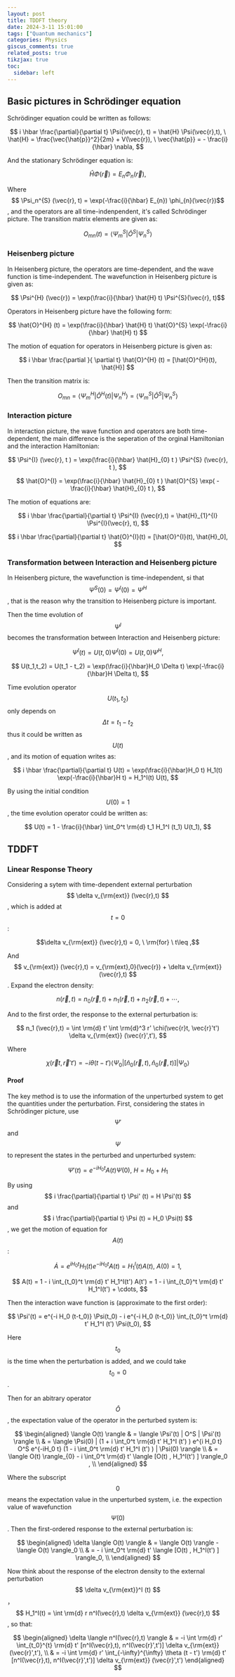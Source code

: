```yaml
---
layout: post
title: TDDFT theory
date: 2024-3-11 15:01:00
tags: ["Quantum mechanics"]
categories: Physics
giscus_comments: true
related_posts: true
tikzjax: true
toc:
  sidebar: left
---
```


## Basic pictures in Schrödinger equation

Schrödinger equation could be written as follows:

$$ i \hbar \frac{\partial}{\partial t} \Psi(\vec{r}, t) = \hat{H} \Psi(\vec{r},t), \ \hat{H} = \frac{\vec{\hat{p}}^2}{2m} + V(\vec{r}), \  \vec{\hat{p}} = - \frac{i}{\hbar} \nabla, $$

And the stationary Schrödinger equation is:

$$ \hat{H} \Phi(\vec{r}) = E_{n} \Phi_{n}(\vec{r}), $$

Where $$ \Psi_n^{S} (\vec{r}, t) = \exp(-\frac{i}{\hbar} E_{n}) \phi_{n}(\vec{r})$$, and the operators are all time-indenpendent, it's called Schrödinger picture. The transition matrix elements are given as:

$$ O_{mn} (t) = \langle \Psi_m^S | \hat{O}^S | \Psi_n^S \rangle $$


### Heisenberg picture

In Heisenberg picture, the operators are time-dependent, and the wave function is time-independent. The wavefunction in Heisenberg picture is given as:

$$ \Psi^{H} (\vec{r}) = \exp(\frac{i}{\hbar} \hat{H} t) \Psi^{S}(\vec{r}, t)$$

Operators in Heisenberg picture have the following form:

$$ \hat{O}^{H} (t) = \exp(\frac{i}{\hbar} \hat{H} t) \hat{O}^{S} \exp(-\frac{i}{\hbar} \hat{H} t) $$

The motion of equation for operators in Heisenberg picture is given as:

$$ i \hbar \frac{\partial }{ \partial t} \hat{O}^{H} (t) = [\hat{O}^{H}(t), \hat{H}] $$

Then the transition matrix is:

$$O_{mn} = \langle \Psi_m^H | \hat{O}^H(t) | \Psi_n^H \rangle= \langle \Psi_m^S | \hat{O}^S | \Psi_n^S \rangle$$

### Interaction picture

In interaction picture, the wave function and operators are both time-dependent, the main difference is the seperation of the orginal Hamiltonian and the interaction Hamiltonian:

$$ \Psi^{I} (\vec{r}, t ) = \exp(\frac{i}{\hbar} \hat{H}_{0} t ) \Psi^{S} (\vec{r}, t ), $$

$$ \hat{O}^{I} = \exp(\frac{i}{\hbar} \hat{H}_{0} t ) \hat{O}^{S} \exp( - \frac{i}{\hbar} \hat{H}_{0} t ), $$

The motion of equations are:

$$ i \hbar \frac{\partial}{\partial t} \Psi^{I} (\vec{r},t)  = \hat{H}_{1}^{I} \Psi^{I}(\vec{r}, t), $$

$$ i \hbar \frac{\partial}{\partial t} \hat{O}^{I}(t) = [\hat{O}^{I}(t), \hat{H}_0], $$

### Transformation between Interaction and Heisenberg picture

In Heisenberg picture, the wavefunction is time-independent, si that $$ \Psi^S(0) = \Psi^I(0) = \Psi^H $$, that is the reason why the transition to Heisenberg picture is important.

Then the time evolution of $$ \Psi^I $$ becomes the transformation between Interaction and Heisenberg picture:

$$ \Psi^I (t) = U(t,0) \Psi^I(0) = U(t,0) \Psi^H, $$

$$ U(t_1,t_2) = U(t_1 - t_2) = \exp(\frac{i}{\hbar}H_0 \Delta t) \exp(-\frac{i}{\hbar}H \Delta t), $$

Time evolution operator $$ U(t_1,t_2) $$only depends on $$ \Delta t = t_1 - t_2 $$ thus it could be written as $$U(t)$$, and its motion of equation writes as:

$$ i \hbar \frac{\partial}{\partial t} U(t) = \exp(\frac{i}{\hbar}H_0 t) H_1(t) \exp(-\frac{i}{\hbar}H t) = H_1^I(t) U(t), $$

By using the initial condition $$ U(0) = 1 $$, the time evolution operator could be written as:

$$ U(t) = 1 - \frac{i}{\hbar} \int_0^t \rm{d} t_1 H_1^I (t_1) U(t_1), $$


## TDDFT

### Linear Response Theory

Considering a sytem with time-dependent external perturbation $$ \delta v_{\rm{ext}} (\vec{r},t) $$, which is added at $$t=0$$:

$$\delta v_{\rm{ext}} (\vec{r},t) = 0, \ \rm{for} \ t\leq ,$$

And $$ v_{\rm{ext}} (\vec{r},t) = v_{\rm{ext},0}(\vec{r}) +  \delta v_{\rm{ext}} (\vec{r},t) $$. Expand the electron density:

$$ n(\vec{r},t) = n_0(\vec{r},t) + n_1(\vec{r},t) + n_2(\vec{r},t) + \cdots,$$

And to the first order, the response to the external perturbation is:

$$ n_1 (\vec{r},t) = \int \rm{d} t' \int \rm{d}^3 r' \chi(\vec{r}t, \vec{r}'t') \delta v_{\rm{ext}} (\vec{r}',t'), $$

Where

$$ \chi(\vec{r}t, \vec{r}'t') = -i \theta(t - t') \langle \Psi_0 | [\hat{n}_0(\vec{r},t) , \hat{n}_0(\vec{r},t)] | \Psi_0 \rangle $$

#### Proof

The key method is to use the information of the unperturbed system to get the quantities under the perturbation. First, considering the states in Schrödinger picture, use $$\Psi'$$ and $$\Psi$$  to represent the states in the perturbed and unperturbed system:

$$ \Psi' (t) = e^{-i H_0 t}  A(t) \Psi(0), \ H = H_0 + H_1$$

By using $$ i \frac{\partial}{\partial t} \Psi' (t) = H \Psi'(t) $$ and $$ i \frac{\partial}{\partial t} \Psi (t) = H_0 \Psi(t) $$, we get the motion of equation for $$A(t)$$:

$$ \dot{A} = e^{i H_0 t} H_1(t) e^{-i H_0 t} A(t) = H_1^I (t) A(t), \ A(0) = 1, $$


$$ A(t) = 1 - i \int_{t_0}^t \rm{d} t' H_1^I(t') A(t') = 1 - i \int_{t_0}^t \rm{d} t' H_1^I(t') + \cdots,  $$

Then the interaction wave function is (approximate to the first order):

$$ \Psi'(t) = e^{-i H_0 (t-t_0)} \Psi(t_0) - i e^{-i H_0 (t-t_0)} \int_{t_0}^t \rm{d} t' H_1^I (t') \Psi(t_0), $$

Here $$t_0$$ is the time when the perturbation is added, and we could take $$t_0 = 0$$.

Then for an abitrary operator $$\hat{O}$$, the expectation value of the operator in the perturbed system is:

$$
\begin{aligned}
 \langle O(t) \rangle  & = \langle \Psi'(t) | O^S | \Psi'(t) \rangle \\ 
 & = \langle \Psi(0) | (1 + i \int_0^t \rm{d} t' H_1^I (t') ) e^{i H_0 t} O^S  e^{-iH_0 t} (1 - i \int_0^t \rm{d} t' H_1^I (t') ) | \Psi(0) \rangle \\
 & = \langle O(t) \rangle_{0} - i \int_0^t \rm{d} t' \langle [O(t) , H_1^I(t') ] \rangle_0 , \\
\end{aligned} 
$$

Where the subscript $$0$$ means the expectation value in the unperturbed system, i.e. the expection value of wavefunction $$ \Psi(0) $$. Then the first-ordered response to the external perturbation is:

$$
\begin{aligned}
\delta \langle O(t) \rangle & = \langle O(t) \rangle - \langle O(t) \rangle_0 \\
& = - i \int_0^t \rm{d} t' \langle [O(t) , H_1^I(t') ] \rangle_0, \\
\end{aligned}
$$

Now think about the response of the electron density to the external perturbation $$ \delta v_{\rm{ext}}^I (t) $$，$$ H_1^I(t) = \int \rm{d} r n^I(\vec{r},t) \delta v_{\rm{ext}} (\vec{r},t) $$, so that:

$$
\begin{aligned}
\delta \langle n^I(\vec{r},t) \rangle & = -i \int \rm{d} r' \int_{t_0}^{t} \rm{d} t' [n^I(\vec{r},t), n^I(\vec{r}',t')] \delta v_{\rm{ext}} (\vec{r}',t'), \\
& = -i \int \rm{d} r' \int_{-\infty}^{\infty} \theta (t - t') \rm{d} t' [n^I(\vec{r},t), n^I(\vec{r}',t')] \delta v_{\rm{ext}} (\vec{r}',t')
\end{aligned}
$$



